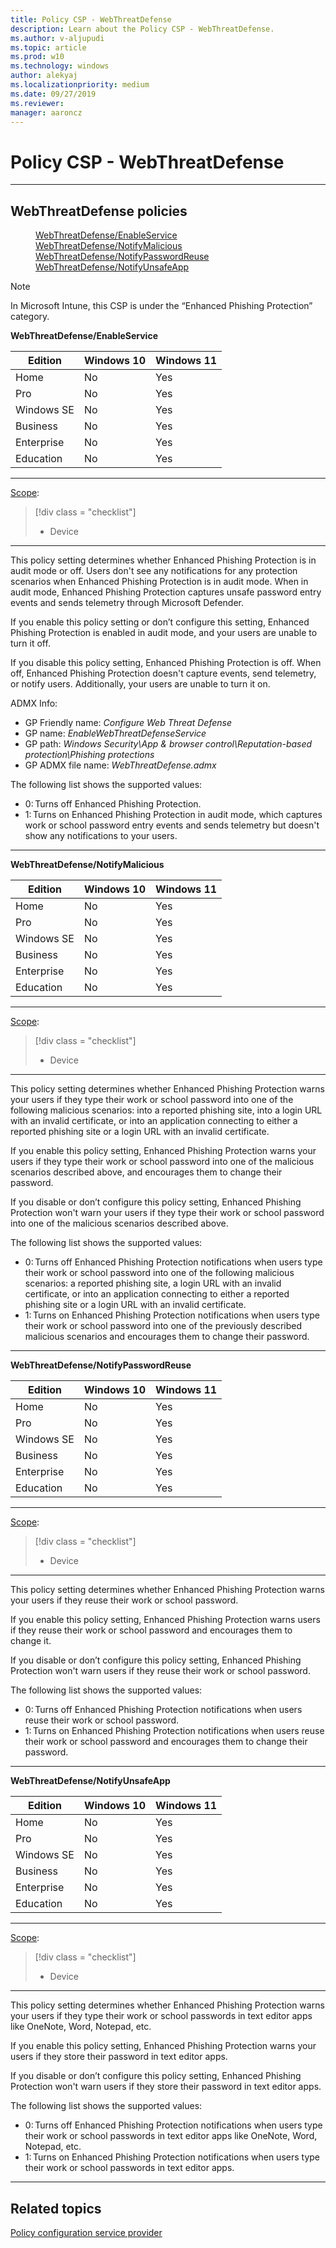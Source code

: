 ```yaml
---
title: Policy CSP - WebThreatDefense
description: Learn about the Policy CSP - WebThreatDefense.
ms.author: v-aljupudi
ms.topic: article
ms.prod: w10
ms.technology: windows
author: alekyaj
ms.localizationpriority: medium
ms.date: 09/27/2019
ms.reviewer: 
manager: aaroncz
---
```


# Policy CSP - WebThreatDefense


<hr/>

<!--Policies-->
## WebThreatDefense policies  

<dl>
  <dd>
    <a href="#webthreatdefense-enableservice">WebThreatDefense/EnableService</a>
  </dd>
  <dd>
    <a href="#webthreatdefense-notifymalicious">WebThreatDefense/NotifyMalicious</a>
  </dd>
  <dd>
    <a href="#webthreatdefense-notifypasswordreuse">WebThreatDefense/NotifyPasswordReuse</a>
  </dd>
  <dd>
    <a href="#webthreatdefense-notifyunsafeapp">WebThreatDefense/NotifyUnsafeApp</a>
  </dd>
</dl>

>[!NOTE]
>In Microsoft Intune, this CSP is under the “Enhanced Phishing Protection” category.

<!--Policy-->
<a href="" id="webthreatdefense-enableservice"></a>**WebThreatDefense/EnableService**  

<!--SupportedSKUs-->

|Edition|Windows 10|Windows 11|
|--- |--- |--- |
|Home|No|Yes|
|Pro|No|Yes|
|Windows SE|No|Yes|
|Business|No|Yes|
|Enterprise|No|Yes|
|Education|No|Yes|

<!--/SupportedSKUs-->
<hr/>

<!--Scope-->
[Scope](./policy-configuration-service-provider.md#policy-scope):

> [!div class = "checklist"]
> * Device

<hr/>

<!--/Scope-->
<!--Description-->

This policy setting determines whether Enhanced Phishing Protection is in audit mode or off. Users don't see any notifications for any protection scenarios when Enhanced Phishing Protection is in audit mode. When in audit mode, Enhanced Phishing Protection captures unsafe password entry events and sends telemetry through Microsoft Defender.  

If you enable this policy setting or don’t configure this setting, Enhanced Phishing Protection is enabled in audit mode, and your users are unable to turn it off.

If you disable this policy setting, Enhanced Phishing Protection is off. When off, Enhanced Phishing Protection doesn't capture events, send telemetry, or notify users. Additionally, your users are unable to turn it on.

<!--/Description-->
<!--ADMXMapped-->
ADMX Info:  
-   GP Friendly name: *Configure Web Threat Defense*
-   GP name: *EnableWebThreatDefenseService*
-   GP path: *Windows Security\App & browser control\Reputation-based protection\Phishing protections*
-   GP ADMX file name: *WebThreatDefense.admx*

<!--/ADMXMapped-->
<!--SupportedValues-->
The following list shows the supported values:

-	0: Turns off Enhanced Phishing Protection.
-	1: Turns on Enhanced Phishing Protection in audit mode, which captures work or school password entry events and sends telemetry but doesn't show any notifications to your users.


<!--/SupportedValues-->
<!--/Policy-->

<hr/>

<!--Policy-->
<a href="" id="webthreatdefense-notifymalicious"></a>**WebThreatDefense/NotifyMalicious**  

<!--SupportedSKUs-->

|Edition|Windows 10|Windows 11|
|--- |--- |--- |
|Home|No|Yes|
|Pro|No|Yes|
|Windows SE|No|Yes|
|Business|No|Yes|
|Enterprise|No|Yes|
|Education|No|Yes|

<!--/SupportedSKUs-->
<hr/>

<!--Scope-->
[Scope](./policy-configuration-service-provider.md#policy-scope):

> [!div class = "checklist"]
> * Device

<hr/>

<!--/Scope-->
<!--Description-->

This policy setting determines whether Enhanced Phishing Protection warns your users if they type their work or school password into one of the following malicious scenarios: into a reported phishing site, into a login URL with an invalid certificate, or into an application connecting to either a reported phishing site or a login URL with an invalid certificate.

If you enable this policy setting, Enhanced Phishing Protection warns your users if they type their work or school password into one of the malicious scenarios described above, and encourages them to change their password.

If you disable or don’t configure this policy setting, Enhanced Phishing Protection won't warn your users if they type their work or school password into one of the malicious scenarios described above.

<!--/Description-->
<!--SupportedValues-->
The following list shows the supported values:

-	0: Turns off Enhanced Phishing Protection notifications when users type their work or school password into one of the following malicious scenarios: a reported phishing site, a login URL with an invalid certificate, or into an application connecting to either a reported phishing site or a login URL with an invalid certificate.
-	1: Turns on Enhanced Phishing Protection notifications when users type their work or school password into one of the previously described malicious scenarios and encourages them to change their password.
<!--/SupportedValues-->
<!--/Policy-->

<hr/>

<!--Policy-->
<a href="" id="webthreatdefense-notifypasswordreuse"></a>**WebThreatDefense/NotifyPasswordReuse**  

<!--SupportedSKUs-->

|Edition|Windows 10|Windows 11|
|--- |--- |--- |
|Home|No|Yes|
|Pro|No|Yes|
|Windows SE|No|Yes|
|Business|No|Yes|
|Enterprise|No|Yes|
|Education|No|Yes|

<!--/SupportedSKUs-->
<hr/>

<!--Scope-->
[Scope](./policy-configuration-service-provider.md#policy-scope):

> [!div class = "checklist"]
> * Device

<hr/>

<!--/Scope-->
<!--Description-->

This policy setting determines whether Enhanced Phishing Protection warns your users if they reuse their work or school password.

If you enable this policy setting, Enhanced Phishing Protection warns users if they reuse their work or school password and encourages them to change it.

If you disable or don’t configure this policy setting, Enhanced Phishing Protection won't warn users if they reuse their work or school password.

<!--/Description-->
<!--SupportedValues-->
The following list shows the supported values:

-	0: Turns off Enhanced Phishing Protection notifications when users reuse their work or school password.
-	1: Turns on Enhanced Phishing Protection notifications when users reuse their work or school password and encourages them to change their password.

<!--/SupportedValues-->
<!--/Policy-->

<hr/>

<!--Policy-->
<a href="" id="webthreatdefense-notifyunsafeapp"></a>**WebThreatDefense/NotifyUnsafeApp**  

<!--SupportedSKUs-->

|Edition|Windows 10|Windows 11|
|--- |--- |--- |
|Home|No|Yes|
|Pro|No|Yes|
|Windows SE|No|Yes|
|Business|No|Yes|
|Enterprise|No|Yes|
|Education|No|Yes|

<!--/SupportedSKUs-->
<hr/>

<!--Scope-->
[Scope](./policy-configuration-service-provider.md#policy-scope):

> [!div class = "checklist"]
> * Device

<hr/>

<!--/Scope-->
<!--Description-->

This policy setting determines whether Enhanced Phishing Protection warns your users if they type their work or school passwords in text editor apps like OneNote, Word, Notepad, etc.

If you enable this policy setting, Enhanced Phishing Protection warns your users if they store their password in text editor apps.

If you disable or don’t configure this policy setting, Enhanced Phishing Protection won't warn users if they store their password in text editor apps. 
<!--/Description-->
<!--SupportedValues-->
The following list shows the supported values:

-	0: Turns off Enhanced Phishing Protection notifications when users type their work or school passwords in text editor apps like OneNote, Word, Notepad, etc.
-	1: Turns on Enhanced Phishing Protection notifications when users type their work or school passwords in text editor apps.  
<!--/SupportedValues-->
<!--/Policy-->

<hr/>

## Related topics

[Policy configuration service provider](policy-configuration-service-provider.md)